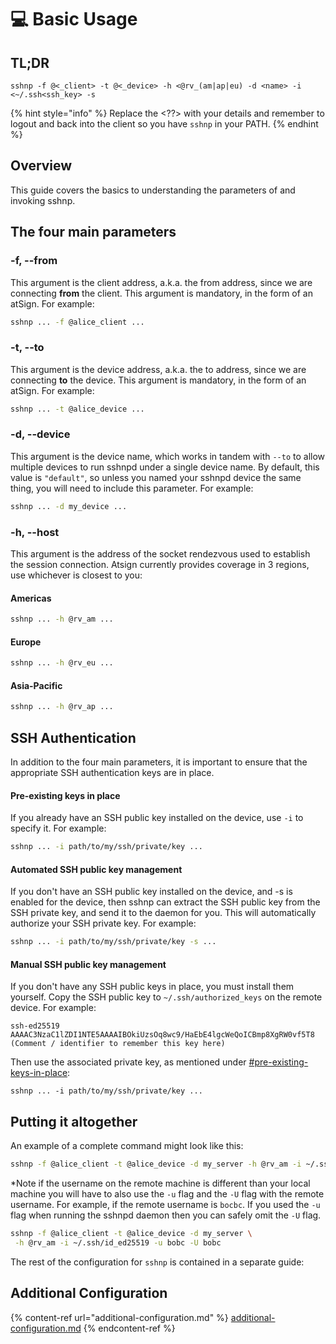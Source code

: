 # 💻 Basic Usage

## TL;DR

```
sshnp -f @<_client> -t @<_device> -h <@rv_(am|ap|eu) -d <name> -i <~/.ssh<ssh_key> -s
```

{% hint style="info" %}
Replace the \<??> with your details and remember to logout and back into the client so you have `sshnp` in your PATH.
{% endhint %}

## Overview

This guide covers the basics to understanding the parameters of and invoking sshnp.

## The four main parameters

### -f, --from

This argument is the client address, a.k.a. the from address, since we are connecting **from** the client. This argument is mandatory, in the form of an atSign. For example:

```bash
sshnp ... -f @alice_client ...
```

### -t, --to

This argument is the device address, a.k.a. the to address, since we are connecting **to** the device. This argument is mandatory, in the form of an atSign. For example:

```bash
sshnp ... -t @alice_device ...
```

### -d, --device

This argument is the device name, which works in tandem with `--to` to allow multiple devices to run sshnpd under a single device name. By default, this value is `"default"`, so unless you named your sshnpd device the same thing, you will need to include this parameter. For example:

```bash
sshnp ... -d my_device ...
```

### -h, --host

This argument is the address of the socket rendezvous used to establish the session connection. Atsign currently provides coverage in 3 regions, use whichever is closest to you:

#### Americas

```bash
sshnp ... -h @rv_am ...
```

#### Europe

```bash
sshnp ... -h @rv_eu ...
```

#### Asia-Pacific

```bash
sshnp ... -h @rv_ap ...
```

## SSH Authentication

In addition to the four main parameters, it is important to ensure that the appropriate SSH authentication keys are in place.&#x20;

#### Pre-existing keys in place

If you already have an SSH public key installed on the device, use `-i` to specify it. For example:

```bash
sshnp ... -i path/to/my/ssh/private/key ...
```

#### Automated SSH public key management

If you don't have an SSH public key installed on the device, and -s is enabled for the device, then sshnp can extract the SSH public key from the SSH private key, and send it to the daemon for you. This will automatically authorize your SSH private key. For example:

```bash
sshnp ... -i path/to/my/ssh/private/key -s ...
```

#### Manual SSH public key management

If you don't have any SSH public keys in place, you must install them yourself. Copy the SSH public key to `~/.ssh/authorized_keys` on the remote device. For example:

```
ssh-ed25519 AAAAC3NzaC1lZDI1NTE5AAAAIBOkiUzsOq8wc9/HaEbE4lgcWeQoICBmp8XgRW0vf5T8 (Comment / identifier to remember this key here)
```

Then use the associated private key, as mentioned under [#pre-existing-keys-in-place](./#pre-existing-keys-in-place "mention"):

```
sshnp ... -i path/to/my/ssh/private/key ...
```

## Putting it altogether

An example of a complete command might look like this:

```bash
sshnp -f @alice_client -t @alice_device -d my_server -h @rv_am -i ~/.ssh/id_ed25519
```

\*Note if the username on the remote machine is different than your local machine you will have to also use the `-u` flag and the `-U` flag with the remote username. For example, if the remote username is `bocbc`. If you used the `-u` flag when running the sshnpd daemon then you can safely omit the `-U` flag.

```bash
sshnp -f @alice_client -t @alice_device -d my_server \
 -h @rv_am -i ~/.ssh/id_ed25519 -u bobc -U bobc
```

The rest of the configuration for `sshnp` is contained in a separate guide:

## Additional Configuration

{% content-ref url="additional-configuration.md" %}
[additional-configuration.md](additional-configuration.md)
{% endcontent-ref %}
